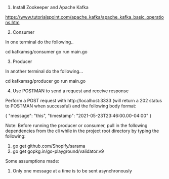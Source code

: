 1. Install Zookeeper and Apache Kafka

https://www.tutorialspoint.com/apache_kafka/apache_kafka_basic_operations.htm


2. Consumer

In one terminal do the following..

cd kafkamsg/consumer
go run main.go


3. Producer

In another terminal do the following...

cd kafkamsg/producer
go run main.go


4. Use POSTMAN to send a request and receive response

Perform a POST request with http://localhost:3333 (will return a 202 status to POSTMAN when successful) and the following body format:

{
    "message": "this",
    "timestamp": "2021-05-23T23:46:00.00-04:00"
}


Note: Before running the producer or consumer, pull in the following dependencies from the cli while in the project root directory by typing the following:
1. go get github.com/Shopify/sarama
2. go get gopkg.in/go-playground/validator.v9


Some assumptions made:
1. Only one message at a time is to be sent asynchronously

